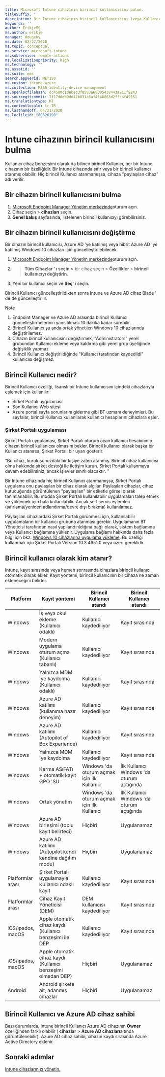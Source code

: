 ```yaml
---
title: Microsoft Intune cihazının birincil kullanıcısını bulun.
titleSuffix: ''
description: Bir Intune cihazının birincil kullanıcısını (veya Kullanıcı aygıtı benzeşimini) bulun.
keywords: ''
author: ErikjeMS
ms.author: erikje
manager: dougeby
ms.date: 02/27/2020
ms.topic: conceptual
ms.service: microsoft-intune
ms.subservice: remote-actions
ms.localizationpriority: high
ms.technology: ''
ms.assetid: ''
ms.suite: ems
search.appverid: MET150
ms.custom: intune-azure
ms.collection: M365-identity-device-management
ms.openlocfilehash: dc4580c1debec3f8583a68305438443a211f9243
ms.sourcegitcommit: 7f17d6eb9dd41b031a6af4148863d2ffc4f49551
ms.translationtype: MT
ms.contentlocale: tr-TR
ms.lasthandoff: 04/21/2020
ms.locfileid: "80326190"
---
```

# <a name="find-the-primary-user-of-an-intune-device"></a>Intune cihazının birincil kullanıcısını bulma

Kullanıcı cihaz benzeşimi olarak da bilinen birincil Kullanıcı, her bir Intune cihazının bir özelliğidir. Bir Intune cihazında sıfır veya bir birincil kullanıcı atanmış olabilir. Hiç birincil Kullanıcı atanmamışsa, cihaza "paylaşılan cihaz" adı verilir.

## <a name="find-a-devices-primary-user"></a>Bir cihazın birincil kullanıcısını bulma

1. [Microsoft Endpoint Manager Yönetim merkezinde](https://go.microsoft.com/fwlink/?linkid=2109431)oturum açın.
2. Cihaz seçin > **cihazları** seçin.
3. **Genel bakış** sayfasında, listelenen birincil kullanıcıyı görebilirsiniz.

## <a name="change-a-devices-primary-user"></a>Bir cihazın birincil kullanıcısını değiştirme

Bir cihazın birincil kullanıcısı, Azure AD 'ye katılmış veya hibrit Azure AD 'ye katılmış Windows 10 cihazları için güncelleştirilebilecek.

1. [Microsoft Endpoint Manager Yönetim merkezinde](https://go.microsoft.com/fwlink/?linkid=2109431)oturum açın.
2.  > **Tüm** **Cihazlar ' ı seçin >** bir cihaz seçin > **Özellikler** > **birincil kullanıcıyı değiştirin**.
3. Yeni bir kullanıcı seçin ve **Seç**' i seçin.

Birincil Kullanıcı güncelleştirildikten sonra Intune ve Azure AD cihaz Blade ' de de güncelleştirilir.
>[!NOTE]
>1. Endpoint Manager ve Azure AD arasında birincil Kullanıcı güncelleştirmelerinin yansıtılması 10 dakika kadar sürebilir.
>2. Birincil Kullanıcı şu anda ortak yönetilen Windows 10 cihazlarında değiştirilemez. 
>3. Cihazın birincil kullanıcısını değiştirmek, "Administrators" yerel grubundan Kullanıcı ekleme veya kaldırma gibi yerel grup üyeliğinde değişiklik yapmaz
>4. Birincil Kullanıcı değiştirildiğinde "Kullanıcı tarafından kaydedildi" kullanıcısı değişmez. 


## <a name="what-is-the-primary-user"></a>Birincil Kullanıcı nedir?
Birincil Kullanıcı özelliği, lisanslı bir Intune kullanıcısını içindeki cihazlarıyla eşlemek için kullanılır:
- Şirket Portalı uygulaması
- Son Kullanıcı Web sitesi
- Azure portal sayfa sorunlarını giderme gibi BT uzmanı deneyimleri. Bu sayfalar, birincil Kullanıcı kullanılarak kullanıcı hesaplarını cihazlara eşler. 

### <a name="company-portal-app"></a>Şirket Portalı uygulaması
Şirket Portalı uygulaması, Şirket Portalı oturum açan kullanıcı hesabının o cihazın birincil kullanıcısı olmasını bekler. Birincil kullanıcı olarak başka bir Kullanıcı atanırsa, Şirket Portalı bir uyarı gösterir:

"Bu cihaz, kuruluşunuzdaki bir kişiye zaten atanmış. Birincil cihaz kullanıcısı olma hakkında şirket desteği ile iletişim kurun. Şirket Portalı kullanmaya devam edebilirsiniz, ancak işlevler sınırlı olacaktır. "

Bir Intune cihazında hiç birincil Kullanıcı atanmamışsa, Şirket Portalı uygulama onu paylaşılan bir cihaz olarak algılar. Paylaşılan cihazlar, cihaz kutucuğunda görüntülenen "paylaşılan" bir etiketle görsel olarak tanımlanabilir. Bu modda Şirket Portalı kullanılabilir uygulamaları talep etmek ve yüklemek için hala kullanılabilir. Ancak self servis eylemleri (sıfırlama/yeniden adlandırma/devre dışı bırakma) kullanılamaz.  

Paylaşılan cihazlardaki Şirket Portalı görünmesi için, kullanılabilir uygulamaların bir kullanıcı grubuna atanması gerekir. Uygulamanın BT Yöneticisi tarafından nasıl yapılandırıldığına bağlı olarak, sistem bağlamına veya Kullanıcı bağlamına yüklenir. Uygulama bağlamı hakkında daha fazla bilgi için bkz. [Windows 10 cihazlarına uygulama yükleme](../apps/apps-windows-10-app-deploy.md). Bu özelliği kullanmak için Şirket Portalı Version 10.3.4651.0 veya üzeri gereklidir.


## <a name="who-is-assigned-as-the-primary-user"></a>Birincil kullanıcı olarak kim atanır?
Intune, kayıt sırasında veya hemen sonrasında cihazlara birincil kullanıcı otomatik olarak ekler. Kayıt yöntemi, birincil kullanıcının bir cihaza ne zaman ekleneceğini belirler.

| Platform | Kayıt yöntemi | Birincil Kullanıcı atandı | Birincil Kullanıcı atandı |
| ---- | ---- | ---- | ---- |
| Windows | İş veya okul ekleme (Kullanıcı odaklı) | Kullanıcı kaydediliyor | Kayıt sırasında |   
| Windows | Modern uygulama oturum açma (Kullanıcı tabanlı) | Kullanıcı kaydediliyor | Kayıt sırasında | 
| Windows | Yalnızca MDM 'ye kaydolma (Kullanıcı odaklı) | Kullanıcı kaydediliyor | Kayıt sırasında | 
| Windows | Azure AD katılımı (kullanıma hazır deneyim) | Kullanıcı kaydediliyor | Kayıt sırasında | 
| Windows | Azure AD katılımı (Autopilot of Box Experience) | Kullanıcı kaydediliyor | Kayıt sırasında | 
| Windows | Yalnızca MDM 'ye kaydolma | Kullanıcı kaydediliyor | Kayıt sırasında | 
| Windows | Karma ASıFATı + otomatik kayıt GPO 'SU | Windows 'da oturum açmak için ilk Kullanıcı | İlk Kullanıcı Windows 'da oturum açtığında| 
| Windows | Ortak yönetim | Windows 'da oturum açmak için ilk Kullanıcı | İlk Kullanıcı Windows 'da oturum açtığında | 
| Windows | Azure AD birleşimi (toplu kayıt belirteci) | Hiçbiri | Uygulanamaz | 
| Windows | Azure AD katılımı (Autopilot kendi kendine dağıtım modu) | Hiçbiri | Uygulanamaz | 
| Platformlar arası | Şirket Portalı uygulamayla Kullanıcı odaklı kayıt | Kullanıcı kaydediliyor | Kayıt sırasında |
| Platformlar arası | Cihaz Kayıt Yöneticisi (DEM) | DEM kullanıcısı kaydediliyor | Kayıt sırasında |
| iOS/ıpados, macOS | Apple otomatik cihaz kaydı (Kullanıcı benzeşimi ile DEP | Kullanıcı kaydediliyor | Kayıt sırasında |
| iOS/ıpados, macOS | Apple otomatik cihaz kaydı (Kullanıcı benzeşimi olmadan DEP) | Hiçbiri | Uygulanamaz |
| Android | Android şirkete ait, adanmış cihazlar | Hiçbiri | Uygulanamaz |

## <a name="primary-user-and-azure-ad-device-owner"></a>Birincil Kullanıcı ve Azure AD cihaz sahibi
Bazı durumlarda, Intune birincil Kullanıcı Azure AD cihazının **Owner** özelliğinden farklı olabilir ( **cihazlar** > **Azure AD cihazları**altında görüntülenebilir). Azure AD cihaz sahibi, cihazın kaydı sırasında Azure Active Directory eklenir.

## <a name="next-steps"></a>Sonraki adımlar
[Intune cihazlarınızı yönetin.](device-management.md)
